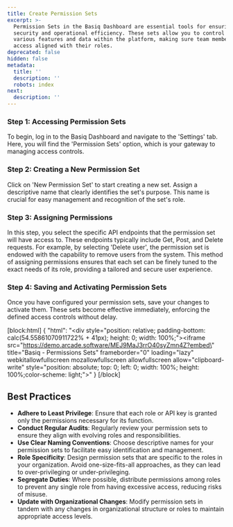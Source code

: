 ```yaml
---
title: Create Permission Sets
excerpt: >-
  Permission Sets in the Basiq Dashboard are essential tools for ensuring
  security and operational efficiency. These sets allow you to control access to
  various features and data within the platform, making sure team members have
  access aligned with their roles.
deprecated: false
hidden: false
metadata:
  title: ''
  description: ''
  robots: index
next:
  description: ''
---
```

### Step 1: Accessing Permission Sets

To begin, log in to the Basiq Dashboard and navigate to the 'Settings' tab. Here, you will find the 'Permission Sets' option, which is your gateway to managing access controls.

### Step 2: Creating a New Permission Set

Click on 'New Permission Set' to start creating a new set. Assign a descriptive name that clearly identifies the set's purpose. This name is crucial for easy management and recognition of the set's role.

### Step 3: Assigning Permissions

In this step, you select the specific API endpoints that the permission set will have access to. These endpoints typically include Get, Post, and Delete requests. For example, by selecting 'Delete user', the permission set is endowed with the capability to remove users from the system. This method of assigning permissions ensures that each set can be finely tuned to the exact needs of its role, providing a tailored and secure user experience.

### Step 4: Saving and Activating Permission Sets

Once you have configured your permission sets, save your changes to activate them. These sets become effective immediately, enforcing the defined access controls without delay.

[block:html]
{
  "html": "<div style=\"position: relative; padding-bottom: calc(54.55861070911722% + 41px); height: 0; width: 100%;\"><iframe src=\"https://demo.arcade.software/MEJ9MaJ3rrO40syZmn4Z?embed\" title=\"Basiq - Permissions Sets\" frameborder=\"0\" loading=\"lazy\" webkitallowfullscreen mozallowfullscreen allowfullscreen allow=\"clipboard-write\" style=\"position: absolute; top: 0; left: 0; width: 100%; height: 100%;color-scheme: light;\"></iframe></div>"
}
[/block]


## Best Practices

- **Adhere to Least Privilege**: Ensure that each role or API key is granted only the permissions necessary for its function.
- **Conduct Regular Audits**: Regularly review your permission sets to ensure they align with evolving roles and responsibilities.
- **Use Clear Naming Conventions**: Choose descriptive names for your permission sets to facilitate easy identification and management.
- **Role Specificity**: Design permission sets that are specific to the roles in your organization. Avoid one-size-fits-all approaches, as they can lead to over-privileging or under-privileging.
- **Segregate Duties**: Where possible, distribute permissions among roles to prevent any single role from having excessive access, reducing risks of misuse.
- **Update with Organizational Changes**: Modify permission sets in tandem with any changes in organizational structure or roles to maintain appropriate access levels.